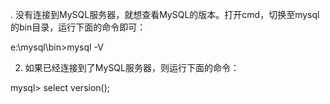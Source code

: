 
. 没有连接到MySQL服务器，就想查看MySQL的版本。打开cmd，切换至mysql的bin目录，运行下面的命令即可：

e:\mysql\bin>mysql -V


2. 如果已经连接到了MySQL服务器，则运行下面的命令：

mysql> select version();

